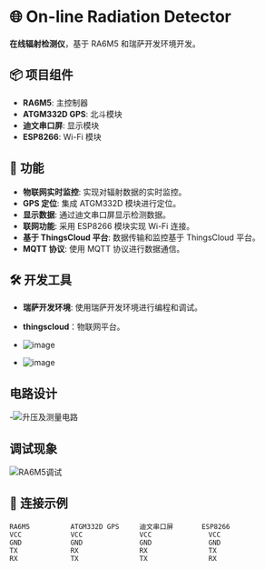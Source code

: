 # 🌐 On-line Radiation Detector

**在线辐射检测仪**，基于 RA6M5 和瑞萨开发环境开发。

## 📦 项目组件
- **RA6M5**: 主控制器
- **ATGM332D GPS**: 北斗模块
- **迪文串口屏**: 显示模块
- **ESP8266**: Wi-Fi 模块

## 🚀 功能
- **物联网实时监控**: 实现对辐射数据的实时监控。
- **GPS 定位**: 集成 ATGM332D 模块进行定位。
- **显示数据**: 通过迪文串口屏显示检测数据。
- **联网功能**: 采用 ESP8266 模块实现 Wi-Fi 连接。
- **基于 ThingsCloud 平台**: 数据传输和监控基于 ThingsCloud 平台。
- **MQTT 协议**: 使用 MQTT 协议进行数据通信。

## 🛠️ 开发工具
- **瑞萨开发环境**: 使用瑞萨开发环境进行编程和调试。
- **thingscloud**：物联网平台。
- ![image](https://github.com/pieceofApple/On-line-radiation-detector/assets/116827010/746dfe3e-0a07-4495-9166-0d5c06a313b5)

- ![image](https://github.com/pieceofApple/On-line-radiation-detector/assets/116827010/9c4786ae-7f81-44e1-9546-f374bec5048b)
## 电路设计
-![升压及测量电路](https://github.com/pieceofApple/On-line-radiation-detector/assets/116827010/a9692a17-21cc-4646-8c83-a42af5f03deb)

## 调试现象
  ![RA6M5调试](https://github.com/pieceofApple/On-line-radiation-detector/assets/116827010/b128dc85-3abc-45e6-9c16-f649b240dfba)

## 📡 连接示例
```plaintext
RA6M5          ATGM332D GPS     迪文串口屏       ESP8266
VCC            VCC              VCC              VCC
GND            GND              GND              GND
TX             RX               RX               TX
RX             TX               TX               RX
